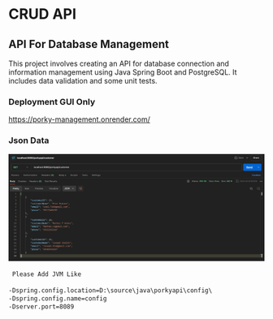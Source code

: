 # CRUD API
## API For Database Management

This project involves creating an API for database connection and information management using Java Spring Boot and PostgreSQL. It includes data validation and some unit tests.

### Deployment GUI Only
https://porky-management.onrender.com/

### Json Data
![JsonData](preview1.png)

`````
 Please Add JVM Like
 
-Dspring.config.location=D:\source\java\porkyapi\config\
-Dspring.config.name=config
-Dserver.port=8089


`````